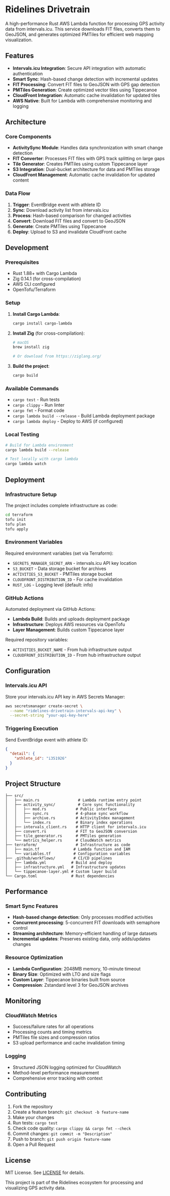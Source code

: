 # Ridelines Drivetrain

A high-performance Rust AWS Lambda function for processing GPS activity data from intervals.icu. This service downloads FIT files, converts them to GeoJSON, and generates optimized PMTiles for efficient web mapping visualization.

## Features

- **Intervals.icu Integration**: Secure API integration with automatic authentication
- **Smart Sync**: Hash-based change detection with incremental updates
- **FIT Processing**: Convert FIT files to GeoJSON with GPS gap detection
- **PMTiles Generation**: Create optimized vector tiles using Tippecanoe
- **CloudFront Integration**: Automatic cache invalidation for updated tiles
- **AWS Native**: Built for Lambda with comprehensive monitoring and logging

## Architecture

### Core Components

- **ActivitySync Module**: Handles data synchronization with smart change detection
- **FIT Converter**: Processes FIT files with GPS track splitting on large gaps
- **Tile Generator**: Creates PMTiles using custom Tippecanoe layer
- **S3 Integration**: Dual-bucket architecture for data and PMTiles storage
- **CloudFront Management**: Automatic cache invalidation for updated content

### Data Flow

1. **Trigger**: EventBridge event with athlete ID
2. **Sync**: Download activity list from intervals.icu
3. **Process**: Hash-based comparison for changed activities
4. **Convert**: Download FIT files and convert to GeoJSON
5. **Generate**: Create PMTiles using Tippecanoe
6. **Deploy**: Upload to S3 and invalidate CloudFront cache

## Development

### Prerequisites

- Rust 1.88+ with Cargo Lambda
- Zig 0.14.1 (for cross-compilation)
- AWS CLI configured
- OpenTofu/Terraform

### Setup

1. **Install Cargo Lambda**:
   ```bash
   cargo install cargo-lambda
   ```

2. **Install Zig** (for cross-compilation):
   ```bash
   # macOS
   brew install zig
   
   # Or download from https://ziglang.org/
   ```

3. **Build the project**:
   ```bash
   cargo build
   ```

### Available Commands

- `cargo test` - Run tests
- `cargo clippy` - Run linter
- `cargo fmt` - Format code
- `cargo lambda build --release` - Build Lambda deployment package
- `cargo lambda deploy` - Deploy to AWS (if configured)

### Local Testing

```bash
# Build for Lambda environment
cargo lambda build --release

# Test locally with cargo lambda
cargo lambda watch
```

## Deployment

### Infrastructure Setup

The project includes complete infrastructure as code:

```bash
cd terraform
tofu init
tofu plan
tofu apply
```

### Environment Variables

Required environment variables (set via Terraform):

- `SECRETS_MANAGER_SECRET_ARN` - intervals.icu API key location
- `S3_BUCKET` - Data storage bucket for archives
- `ACTIVITIES_S3_BUCKET` - PMTiles storage bucket  
- `CLOUDFRONT_DISTRIBUTION_ID` - For cache invalidation
- `RUST_LOG` - Logging level (default: info)

### GitHub Actions

Automated deployment via GitHub Actions:

- **Lambda Build**: Builds and uploads deployment package
- **Infrastructure**: Deploys AWS resources via OpenTofu
- **Layer Management**: Builds custom Tippecanoe layer

Required repository variables:
- `ACTIVITIES_BUCKET_NAME` - From hub infrastructure output
- `CLOUDFRONT_DISTRIBUTION_ID` - From hub infrastructure output

## Configuration

### Intervals.icu API

Store your intervals.icu API key in AWS Secrets Manager:

```bash
aws secretsmanager create-secret \
  --name "ridelines-drivetrain-intervals-api-key" \
  --secret-string "your-api-key-here"
```

### Triggering Execution

Send EventBridge event with athlete ID:

```json
{
  "detail": {
    "athlete_id": "i351926"
  }
}
```

## Project Structure

```
├── src/
│   ├── main.rs                 # Lambda runtime entry point
│   ├── activity_sync/          # Core sync functionality
│   │   ├── mod.rs             # Public interface
│   │   ├── sync.rs            # 4-phase sync workflow
│   │   ├── archive.rs         # ActivityIndex management
│   │   └── index.rs           # Binary index operations
│   ├── intervals_client.rs    # HTTP client for intervals.icu
│   ├── convert.rs             # FIT to GeoJSON conversion
│   ├── tile_generator.rs      # PMTiles generation
│   └── metrics_helper.rs      # CloudWatch metrics
├── terraform/                 # Infrastructure as code
│   ├── main.tf               # Lambda function and IAM
│   └── variables.tf          # Configuration variables
├── .github/workflows/        # CI/CD pipelines
│   ├── lambda.yml           # Build and deploy
│   ├── infrastructure.yml   # Infrastructure updates
│   └── tippecanoe-layer.yml # Custom layer build
└── Cargo.toml               # Rust dependencies
```

## Performance

### Smart Sync Features

- **Hash-based change detection**: Only processes modified activities
- **Concurrent processing**: 5-concurrent FIT downloads with semaphore control
- **Streaming architecture**: Memory-efficient handling of large datasets
- **Incremental updates**: Preserves existing data, only adds/updates changes

### Resource Optimization

- **Lambda Configuration**: 2048MB memory, 10-minute timeout
- **Binary Size**: Optimized with LTO and size flags
- **Custom Layer**: Tippecanoe binaries built from source
- **Compression**: Zstandard level 3 for GeoJSON archives

## Monitoring

### CloudWatch Metrics

- Success/failure rates for all operations
- Processing counts and timing metrics
- PMTiles file sizes and compression ratios
- S3 upload performance and cache invalidation timing

### Logging

- Structured JSON logging optimized for CloudWatch
- Method-level performance measurement
- Comprehensive error tracking with context

## Contributing

1. Fork the repository
2. Create a feature branch: `git checkout -b feature-name`
3. Make your changes
4. Run tests: `cargo test`
5. Check code quality: `cargo clippy && cargo fmt --check`
6. Commit changes: `git commit -m "Description"`
7. Push to branch: `git push origin feature-name`
8. Open a Pull Request

## License

MIT License. See [LICENSE](LICENSE) for details.

This project is part of the Ridelines ecosystem for processing and visualizing GPS activity data.